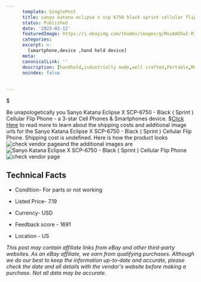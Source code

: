 ```yaml
---
      template: SinglePost
      title: sanyo katana eclipse x scp 6750 black sprint cellular flip phone
      status: Published
      date: '2023-02-12'
      featuredImage: https://i.ebayimg.com/thumbs/images/g/MxsAAOSwI-RiNjOF/s-l225.jpg
      categories: 
      excerpt: >-
        [smartphone,device ,hand held device]
      meta:
      canonicalLink: ''
      description: [handheld,industrially made,well crafted,Portable,Mobile,Compact,Convenient,Lightweight,Maneuverable,Man-portable,Miniature,Carriable,Hand-held,Light,Holdable,Transportable,Mobile device,Pocket-sized,On-the-go,Wireless,Cordless,Compact size,Convenient size, smartphone,device ,hand held device]
      noindex: false
      
        
---
```

$

Be unapologetically you Sanyo Katana Eclipse X SCP-6750 - Black ( Sprint ) Cellular Flip Phone - a 3-star Cell Phones & Smartphones device.
$[Click Here](https://www.ebay.com/itm/325109322109?hash=item4bb206917d%3Ag%3AMxsAAOSwI-RiNjOF&mkevt=1&mkcid=1&mkrid=711-53200-19255-0&campid=%253CePNCampaignId%253E&customid=%253CreferenceId%253E&toolid=10049) to read more to learn about the shipping costs and additional image urls for the Sanyo Katana Eclipse X SCP-6750 - Black ( Sprint ) Cellular Flip Phone. Shipping cost is undefined. Here is how the product looks ![check vendor page](https://i.ebayimg.com/thumbs/images/g/MxsAAOSwI-RiNjOF/s-l225.jpg)and the additional images are![Sanyo Katana Eclipse X SCP-6750 - Black ( Sprint ) Cellular Flip Phone](https://i.ebayimg.com/images/g/MxsAAOSwI-RiNjOF/s-l1600.jpg)![check vendor page](https://origin-galleryplus.ebayimg.com/ws/web/325109322109_2_0_1/225x225.jpg,https://origin-galleryplus.ebayimg.com/ws/web/325109322109_3_0_1/225x225.jpg)



 ## Technical Facts 



     
      

 - Condition- For parts or not working 


      

 - Listed Price- 7.19 


      

 - Currency- USD 


      

 - Feedback score - 1691 


      

 - Location - US 


      
      

 *_This post may contain affiliate links from eBay and other third-party websites. As an eBay affiliate, we earn from qualifying purchases. Although we do our best to keep the information up-to-date and accurate, please check the date and all details with the vendor's website before making a purchase. Not all data may be accurate._*






